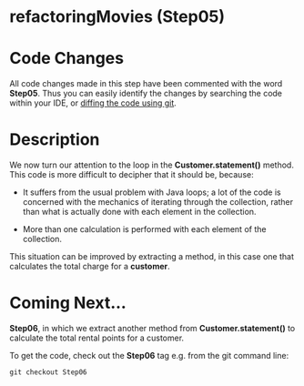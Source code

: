 refactoringMovies (Step05)
==========================

# Code Changes

All code changes made in this step have been commented with the
word **Step05**. Thus you can easily identify the changes by searching the code within your IDE, or [diffing the code using git](http://stackoverflow.com/questions/1552340/show-all-changed-files-between-two-git-commits).

# Description

We now turn our attention to the loop in the **Customer.statement()** method. This code is more difficult to decipher that it should be, because:

* It suffers from the usual problem with Java loops; a lot of the code is concerned with the mechanics of iterating through the collection, rather than what is actually done with each element in the collection.

* More than one calculation is performed with each element of the collection.

This situation can be improved by extracting a method, in this case one that calculates the total charge for a **customer**.

Coming Next...
==============

**Step06**, in which we extract another method from **Customer.statement()** to calculate the total rental points for a customer.

To get the code, check out the **Step06** tag e.g. from the git command line:

    git checkout Step06